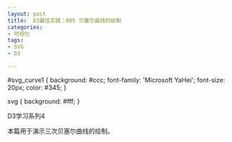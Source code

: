```yaml
---
layout: post
title:  D3最佳实践：005 贝塞尔曲线的绘制
categories:
- 可视化
tags:
- SVG
- D3

---
```


<script src="/media/js/d3.3.5.3.js" charset="utf-8"></script>
#svg_curve1 {
	background: #ccc;
	font-family: 'Microsoft YaHei';
	font-size: 20px;
	color: #345;
}

svg {
	background: #fff;
}
</style>

D3学习系列4

本篇用于演示三次贝塞尔曲线的绘制。


<div id="svg_curve1"> </div>

<script type="text/javascript">

var svg = d3.select("#svg_curve1").append("svg").attr("width", 600).attr("height", 420).append("g").attr("background","#fff");
		var texts = svg.append("g");
		var points = svg.append("g");
		var lines = svg.append("g");
		var curve = svg.append("g");

		var drag = d3.behavior.drag().on("drag", dragmove);

		function dragmove(d) {
			this.setAttribute("cx", d3.event.x);
			this.setAttribute("cy", d3.event.y);
			l1[0][0].setAttribute("x1", p1[0][0].getAttribute("cx"));
			l1[0][0].setAttribute("y1", p1[0][0].getAttribute("cy"));
			l1[0][0].setAttribute("x2", p2[0][0].getAttribute("cx"));
			l1[0][0].setAttribute("y2", p2[0][0].getAttribute("cy"));

			l2[0][0].setAttribute("x1", p2[0][0].getAttribute("cx"));
			l2[0][0].setAttribute("y1", p2[0][0].getAttribute("cy"));
			l2[0][0].setAttribute("x2", p3[0][0].getAttribute("cx"));
			l2[0][0].setAttribute("y2", p3[0][0].getAttribute("cy"));

			l3[0][0].setAttribute("x1", p3[0][0].getAttribute("cx"));
			l3[0][0].setAttribute("y1", p3[0][0].getAttribute("cy"));
			l3[0][0].setAttribute("x2", p4[0][0].getAttribute("cx"));
			l3[0][0].setAttribute("y2", p4[0][0].getAttribute("cy"));
			c[0][0].setAttribute("d", "M" + p1[0][0].getAttribute("cx") + " " + p1[0][0].getAttribute("cy") + "C"
					+ p2[0][0].getAttribute("cx") + " " + p2[0][0].getAttribute("cy") + " "
					+ p3[0][0].getAttribute("cx") + " " + p3[0][0].getAttribute("cy") + ","
					+ p4[0][0].getAttribute("cx") + " " + p4[0][0].getAttribute("cy"));
			text[0][0].innerHTML = "M" + p1[0][0].getAttribute("cx") + " " + p1[0][0].getAttribute("cy") + "C"
			+ p2[0][0].getAttribute("cx") + " " + p2[0][0].getAttribute("cy") + " "
			+ p3[0][0].getAttribute("cx") + " " + p3[0][0].getAttribute("cy") + ","
			+ p4[0][0].getAttribute("cx") + " " + p4[0][0].getAttribute("cy");

		}
		var p1 = points.append("circle").attr("cx", 100).attr("cy", 100).attr("fill", "black").attr("r", 6).call(drag);
		var p2 = points.append("circle").attr("cx", 200).attr("cy", 200).attr("fill", "black").attr("r", 6).call(drag);
		var p3 = points.append("circle").attr("cx", 300).attr("cy", 300).attr("fill", "black").attr("r", 6).call(drag);
		var p4 = points.append("circle").attr("cx", 400).attr("cy", 400).attr("fill", "black").attr("r", 6).call(drag);

		var l1 = lines.append("line").attr("x1", 100).attr("y1", 100).attr("x2", 200).attr("y2", 200)
				.attr("stroke", "red");
		var l2 = lines.append("line").attr("x1", 200).attr("y1", 200).attr("x2", 300).attr("y2", 300)
				.attr("stroke", "red");
		var l3 = lines.append("line").attr("x1", 300).attr("y1", 300).attr("x2", 400).attr("y2", 400)
				.attr("stroke", "red");

		var c = curve.append("path").attr("d", "M" + p1[0][0].getAttribute("cx") + " " + p1[0][0].getAttribute("cy")
				+ "C" + p2[0][0].getAttribute("cx") + " " + p2[0][0].getAttribute("cy") + " "
				+ p3[0][0].getAttribute("cx") + " " + p3[0][0].getAttribute("cy") + "," + p4[0][0].getAttribute("cx")
				+ " " + p4[0][0].getAttribute("cy")).attr("stroke", "red").attr("fill","none");
		var text = texts.append("text").attr("x",200).attr("y",400).text("M" + p1[0][0].getAttribute("cx") + " " + p1[0][0].getAttribute("cy")
				+ "C" + p2[0][0].getAttribute("cx") + " " + p2[0][0].getAttribute("cy") + " "
				+ p3[0][0].getAttribute("cx") + " " + p3[0][0].getAttribute("cy") + "," + p4[0][0].getAttribute("cx")
				+ " " + p4[0][0].getAttribute("cy"))
</script>





    

	
	




	





